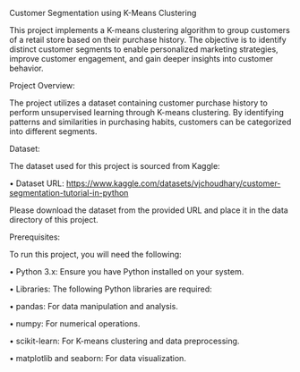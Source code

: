 Customer Segmentation using K-Means Clustering

This project implements a K-means clustering algorithm to group customers of a retail store based on their purchase history. The objective is to identify distinct customer segments to enable personalized marketing strategies, improve customer engagement, and gain deeper insights into customer behavior.

Project Overview:

The project utilizes a dataset containing customer purchase history to perform unsupervised learning through K-means clustering. By identifying patterns and similarities in purchasing habits, customers can be categorized into different segments.

Dataset:

The dataset used for this project is sourced from Kaggle:

• Dataset URL: https://www.kaggle.com/datasets/vjchoudhary/customer-segmentation-tutorial-in-python

Please download the dataset from the provided URL and place it in the data directory of this project.

Prerequisites:

To run this project, you will need the following:

• Python 3.x: Ensure you have Python installed on your system.

• Libraries: The following Python libraries are required:

• pandas: For data manipulation and analysis.

• numpy: For numerical operations.

• scikit-learn: For K-means clustering and data preprocessing.

• matplotlib and seaborn: For data visualization.
